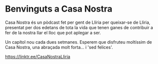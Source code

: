 # Benvinguts a Casa Nostra

Casa Nostra és un pòdcast fet per gent de Llíria per queixar-se de Llíria, presentat per dos edetans de tota la vida que tenen ganes de contribuir a fer de la nostra llar el lloc que pot aplegar a ser.

Un capítol nou cada dues setmanes.
Esperem que disfruteu moltíssim de Casa Nostra, una abraçada molt forta... i 'sed felices'.

<https://linktr.ee/CasaNostraLliria>
